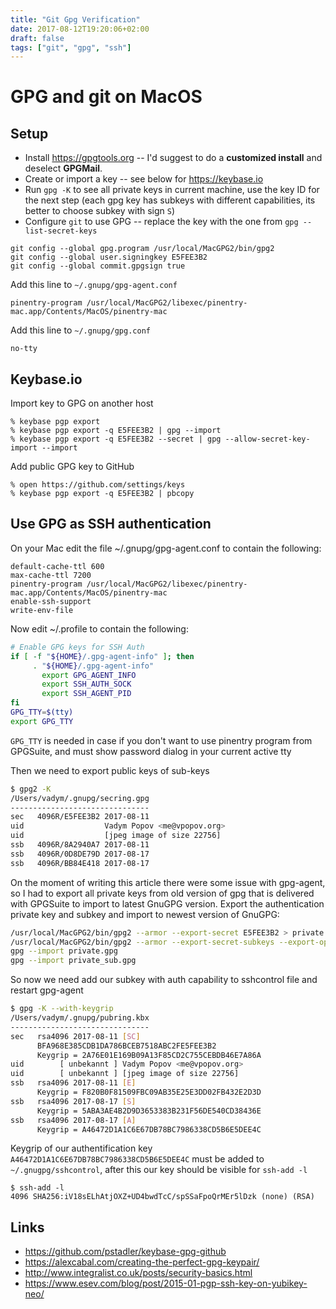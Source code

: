 ```yaml
---
title: "Git Gpg Verification"
date: 2017-08-12T19:20:06+02:00
draft: false
tags: ["git", "gpg", "ssh"]
---
```


# GPG and git on MacOS

## Setup

- Install https://gpgtools.org -- I'd suggest to do a **customized install** and deselect **GPGMail**.
- Create or import a key -- see below for https://keybase.io
- Run `gpg -K` to see all private keys in current machine, use the key ID for the next step (each gpg key has subkeys with different capabilities, its better to choose subkey with sign `S`)
- Configure `git` to use GPG -- replace the key with the one from `gpg --list-secret-keys`

```
git config --global gpg.program /usr/local/MacGPG2/bin/gpg2
git config --global user.signingkey E5FEE3B2 
git config --global commit.gpgsign true 
```
Add this line to `~/.gnupg/gpg-agent.conf`
```
pinentry-program /usr/local/MacGPG2/libexec/pinentry-mac.app/Contents/MacOS/pinentry-mac
```
Add this line to `~/.gnupg/gpg.conf`
```
no-tty
```

## Keybase.io

Import key to GPG on another host

```
% keybase pgp export
% keybase pgp export -q E5FEE3B2 | gpg --import
% keybase pgp export -q E5FEE3B2 --secret | gpg --allow-secret-key-import --import
```

Add public GPG key to GitHub

```
% open https://github.com/settings/keys
% keybase pgp export -q E5FEE3B2 | pbcopy
```

## Use GPG as SSH authentication 

On your Mac edit the file ~/.gnupg/gpg-agent.conf to contain the following:

```
default-cache-ttl 600
max-cache-ttl 7200
pinentry-program /usr/local/MacGPG2/libexec/pinentry-mac.app/Contents/MacOS/pinentry-mac
enable-ssh-support
write-env-file
```

Now edit ~/.profile to contain the following:

```bash
# Enable GPG keys for SSH Auth
if [ -f "${HOME}/.gpg-agent-info" ]; then
     . "${HOME}/.gpg-agent-info"
       export GPG_AGENT_INFO
       export SSH_AUTH_SOCK
       export SSH_AGENT_PID
fi
GPG_TTY=$(tty)
export GPG_TTY
```
`GPG_TTY` is needed in case if you don't want to use pinentry program from GPGSuite, and must show password dialog in your current active tty 

Then we need to export public keys of sub-keys
```bash
$ gpg2 -K
/Users/vadym/.gnupg/secring.gpg
-------------------------------
sec   4096R/E5FEE3B2 2017-08-11
uid                  Vadym Popov <me@vpopov.org>
uid                  [jpeg image of size 22756]
ssb   4096R/8A2940A7 2017-08-11
ssb   4096R/0D8DE79D 2017-08-17
ssb   4096R/BB84E418 2017-08-17
```

On the moment of writing this article there were some issue with gpg-agent, so I had to export all private keys from old version of gpg that is delivered with GPGSuite to import to latest GnuGPG version.
Export the authentication private key and subkey and import to newest version of GnuGPG:
```bash 
/usr/local/MacGPG2/bin/gpg2 --armor --export-secret E5FEE3B2 > private.gpg
/usr/local/MacGPG2/bin/gpg2 --armor --export-secret-subkeys --export-options export-reset-subkey-passwd BB84E418 > private_sub.gpg 
gpg --import private.gpg
gpg --import private_sub.gpg
```

So now we need add our subkey with auth capability to sshcontrol file and restart gpg-agent
```bash
$ gpg -K --with-keygrip
/Users/vadym/.gnupg/pubring.kbx
-------------------------------
sec   rsa4096 2017-08-11 [SC]
      BFA968E385CDB1DA786BCEB7518ABC2FE5FEE3B2
      Keygrip = 2A76E01E169B09A13F85CD2C755CEBDB46E7A86A
uid        [ unbekannt ] Vadym Popov <me@vpopov.org>
uid        [ unbekannt ] [jpeg image of size 22756]
ssb   rsa4096 2017-08-11 [E]
      Keygrip = F820B0F81509FBC09AB35E25E3DD02FB432E2D3D
ssb   rsa4096 2017-08-17 [S]
      Keygrip = 5ABA3AE4B2D9D3653383B231F56DE540CD38436E
ssb   rsa4096 2017-08-17 [A]
      Keygrip = A46472D1A1C6E67DB78BC7986338CD5B6E5DEE4C
```
Keygrip of our authentification key `A46472D1A1C6E67DB78BC7986338CD5B6E5DEE4C` must be added to `~/.gnugpg/sshcontrol`, after this our key should be visible for `ssh-add -l`
```
$ ssh-add -l
4096 SHA256:iV18sELhAtjOXZ+UD4bwdTcC/spSSaFpoQrMEr5lDzk (none) (RSA)
```

## Links

 * https://github.com/pstadler/keybase-gpg-github
 * https://alexcabal.com/creating-the-perfect-gpg-keypair/
 * http://www.integralist.co.uk/posts/security-basics.html
 * https://www.esev.com/blog/post/2015-01-pgp-ssh-key-on-yubikey-neo/

